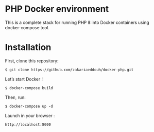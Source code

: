# PHP Docker environment
This is a complete stack for running PHP 8 into Docker containers using docker-compose tool.

# Installation
First, clone this repository:
```html
$ git clone https://github.com/zakariaeddouh/docker-php.git
```
Let’s start Docker !
```html
$ docker-compose build
```

Then, run:
```html
$ docker-compose up -d
```

Launch in your browser :
```html
http://localhost:8000
```